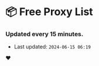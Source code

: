# :package: Free Proxy List
### Updated every 15 minutes.

- Last updated: `2024-06-15 06:19`

:heart:
